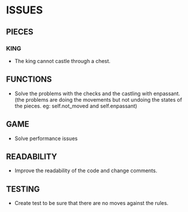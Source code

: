 # ISSUES

## PIECES

### KING
- The king cannot castle through a chest.

## FUNCTIONS
- Solve the problems with the checks
  and the castling with enpassant.
  (the problems are doing the movements but not undoing the states of the pieces. eg: self.not_moved and self.enpassant)
  
## GAME
- Solve performance issues

## READABILITY
- Improve the readability of the code and change comments.

## TESTING
- Create test to be sure that there are no moves against the rules.

